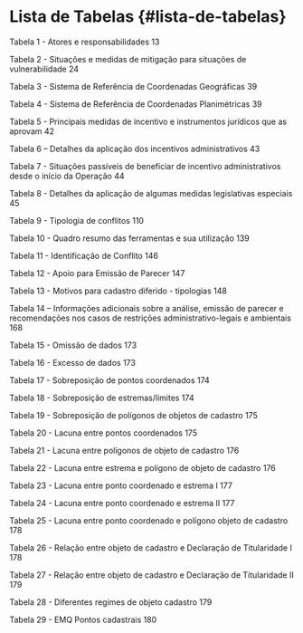 # Lista de Tabelas {#lista-de-tabelas}

Tabela 1 - Atores e responsabilidades 13

Tabela 2 - Situações e medidas de mitigação para situações de vulnerabilidade 24

Tabela 3 - Sistema de Referência de Coordenadas Geográficas 39

Tabela 4 - Sistema de Referência de Coordenadas Planimétricas 39

Tabela 5 - Principais medidas de incentivo e instrumentos jurídicos que as aprovam 42

Tabela 6 – Detalhes da aplicação dos incentivos administrativos 43

Tabela 7 - Situações passíveis de beneficiar de incentivo administrativos desde o início da Operação 44

Tabela 8 - Detalhes da aplicação de algumas medidas legislativas especiais 45

Tabela 9 - Tipologia de conflitos 110

Tabela 10 - Quadro resumo das ferramentas e sua utilização 139

Tabela 11 - Identificação de Conflito 146

Tabela 12 - Apoio para Emissão de Parecer 147

Tabela 13 - Motivos para cadastro diferido - tipologias 148

Tabela 14 – Informações adicionais sobre a análise, emissão de parecer e recomendações nos casos de restrições administrativo-legais e ambientais 168

Tabela 15 - Omissão de dados 173

Tabela 16 - Excesso de dados 173

Tabela 17 - Sobreposição de pontos coordenados 174

Tabela 18 - Sobreposição de estremas/limites 174

Tabela 19 - Sobreposição de polígonos de objetos de cadastro 175

Tabela 20 - Lacuna entre pontos coordenados 175

Tabela 21 - Lacuna entre polígonos de objeto de cadastro 176

Tabela 22 - Lacuna entre estrema e polígono de objeto de cadastro 176

Tabela 23 - Lacuna entre ponto coordenado e estrema I 177

Tabela 24 - Lacuna entre ponto coordenado e estrema II 177

Tabela 25 - Lacuna entre ponto coordenado e polígono objeto de cadastro 178

Tabela 26 - Relação entre objeto de cadastro e Declaração de Titularidade I 178

Tabela 27 - Relação entre objeto de cadastro e Declaração de Titularidade II 179

Tabela 28 - Diferentes regimes de objeto cadastro 179

Tabela 29 - EMQ Pontos cadastrais 180